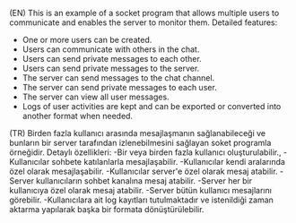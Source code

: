 (EN)
This is an example of a socket program that allows multiple users to communicate and enables the server to monitor them. Detailed features:  
- One or more users can be created.  
- Users can communicate with others in the chat.  
- Users can send private messages to each other.  
- Users can send private messages to the server.  
- The server can send messages to the chat channel.  
- The server can send private messages to each user.  
- The server can view all user messages.  
- Logs of user activities are kept and can be exported or converted into another format when needed.  


(TR)
Birden fazla kullanıcı arasında mesajlaşmanın sağlanabileceği ve bunların bir server tarafından izlenebilmesini sağlayan soket programla örneğidir. Detaylı özellikleri:
-Bir veya birden fazla kullanıcı oluşturulabilir.,
-Kullanıcılar sohbete katılanlarla mesajlaşabilir.
-Kullanıcılar kendi aralarında özel olarak mesajlaşabilir.
-Kullanıcılar server'e özel olarak mesaj atabilir.
-Server kullanıcıların sohbet kanalına mesaj atabilir.
-Server her bir kullanıcıya özel olarak mesaj atabilir.
-Server bütün kullanıcı mesajlarını görebilir.
-Kullanıcılara ait log kayıtları tutulmaktadır ve istenildiği zaman aktarma yapılarak başka bir formata dönüştürülebilir.
